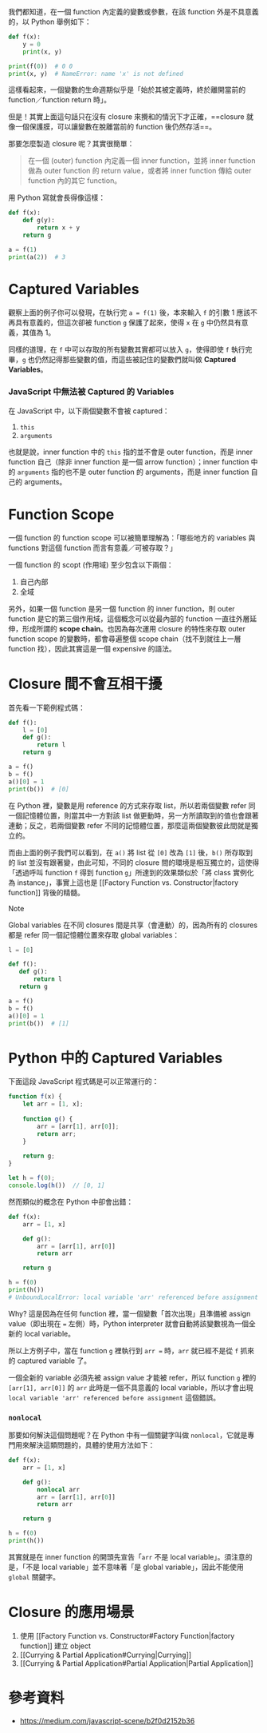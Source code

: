 我們都知道，在一個 function 內定義的變數或參數，在該 function 外是不具意義的，以 Python 舉例如下：

```Python
def f(x):
    y = 0
    print(x, y)

print(f(0))  # 0 0
print(x, y)  # NameError: name 'x' is not defined
```

這樣看起來，一個變數的生命週期似乎是「始於其被定義時，終於離開當前的 function／function return 時」。

但是！其實上面這句話只在沒有 closure 來攪和的情況下才正確，==closure 就像一個保護膜，可以讓變數在脫離當前的 function 後仍然存活==。

那要怎麼製造 closure 呢？其實很簡單：

>在一個 (outer) function 內定義一個 inner function，並將 inner function 做為 outer function 的 return value，或者將 inner function 傳給 outer function 內的其它 function。

用 Python 寫就會長得像這樣：

```Python
def f(x):
    def g(y):
        return x + y
    return g

a = f(1)
print(a(2))  # 3
```

# Captured Variables

觀察上面的例子你可以發現，在執行完 `a = f(1)` 後，本來輸入 `f` 的引數 1 應該不再具有意義的，但這次卻被 function `g` 保護了起來，使得 `x` 在 `g` 中仍然具有意義，其值為 1。

同樣的道理，在 `f` 中可以存取的所有變數其實都可以放入 `g`，使得即使 `f` 執行完畢，`g` 也仍然記得那些變數的值，而這些被記住的變數們就叫做 **Captured Variables**。

### JavaScript 中無法被 Captured 的 Variables

在 JavaScript 中，以下兩個變數不會被 captured：

1. `this`
2. `arguments`

也就是說，inner function 中的 `this` 指的並不會是 outer function，而是 inner function 自己（除非 inner function 是一個 arrow function）；inner function 中的 `arguments` 指的也不是 outer function 的 arguments，而是 inner function 自己的 arguments。

# Function Scope

一個 function 的 function scope 可以被簡單理解為：「哪些地方的 variables 與 functions 對這個 function 而言有意義／可被存取？」

一個 function 的 scopt (作用域) 至少包含以下兩個：

1.  自己內部
2. 全域

另外，如果一個 function 是另一個 function 的 inner function，則 outer function 是它的第三個作用域，這個概念可以從最內部的 function 一直往外層延伸，形成所謂的 **scope chain**。也因為每次運用 closure 的特性來存取 outer function scope 的變數時，都會尋遍整個 scope chain（找不到就往上一層 function 找），因此其實這是一個 expensive 的語法。

# Closure 間不會互相干擾

首先看一下範例程式碼：

```Python
def f():
    l = [0]
    def g():
        return l
    return g

a = f()
b = f()
a()[0] = 1
print(b())  # [0]
```

在 Python 裡，變數是用 reference 的方式來存取 list，所以若兩個變數 refer 同一個記憶體位置，則當其中一方對該 list 做更動時，另一方所讀取到的值也會跟著連動；反之，若兩個變數 refer 不同的記憶體位置，那麼這兩個變數彼此間就是獨立的。

而由上面的例子我們可以看到，在 `a()` 將 list 從 `[0]` 改為 `[1]` 後，`b()` 所存取到的 list 並沒有跟著變，由此可知，不同的 closure 間的環境是相互獨立的，這使得「透過呼叫 function `f` 得到 function `g`」所達到的效果類似於「將 class 實例化為 instance」，事實上這也是 [[Factory Function vs. Constructor|factory function]] 背後的精髓。

>[!Note]
>Global variables 在不同 closures 間是共享（會連動）的，因為所有的 closures 都是 refer 同一個記憶體位置來存取 global variables：
>
>```Python
>l = [0]
>
>def f():
>    def g():
>        return l
>    return g
>
>a = f()
>b = f()
>a()[0] = 1
>print(b())  # [1]
>```

# Python 中的 Captured Variables

下面這段 JavaScript 程式碼是可以正常運行的：

```JavaScript
function f(x) {
    let arr = [1, x];
    
    function g() {
        arr = [arr[1], arr[0]];
        return arr;
    }
    
    return g;
}

let h = f(0);
console.log(h())  // [0, 1]
```

然而類似的概念在 Python 中卻會出錯：

```Python
def f(x):
    arr = [1, x]

    def g():
        arr = [arr[1], arr[0]]
        return arr

    return g

h = f(0)
print(h())
# UnboundLocalError: local variable 'arr' referenced before assignment
```

Why? 這是因為在任何 function 裡，當一個變數「首次出現」且準備被 assign value（即出現在 `=` 左側）時，Python interpreter 就會自動將該變數視為一個全新的 local variable。

所以上方例子中，當在 function `g` 裡執行到 `arr =` 時，`arr` 就已經不是從 `f` 抓來的 captured variable 了。

一個全新的 variable 必須先被 assign value 才能被 refer，所以 function `g` 裡的 `[arr[1], arr[0]]` 的 `arr` 此時是一個不具意義的 local variable，所以才會出現 `local variable 'arr' referenced before assignment` 這個錯誤。

### `nonlocal`

那要如何解決這個問題呢？在 Python 中有一個關鍵字叫做 `nonlocal`，它就是專門用來解決這類問題的，具體的使用方法如下：

```Python
def f(x):
    arr = [1, x]

    def g():
        nonlocal arr
        arr = [arr[1], arr[0]]
        return arr

    return g

h = f(0)
print(h())
```

其實就是在 inner function 的開頭先宣告「`arr` 不是 local variable」。須注意的是，「不是 local variable」並不意味著「是 global variable」，因此不能使用 `global` 關鍵字。

# Closure 的應用場景

1. 使用 [[Factory Function vs. Constructor#Factory Function|factory function]] 建立 object
2. [[Currying & Partial Application#Currying|Currying]]
3. [[Currying & Partial Application#Partial Application|Partial Application]]

# 參考資料

- <https://medium.com/javascript-scene/b2f0d2152b36>
